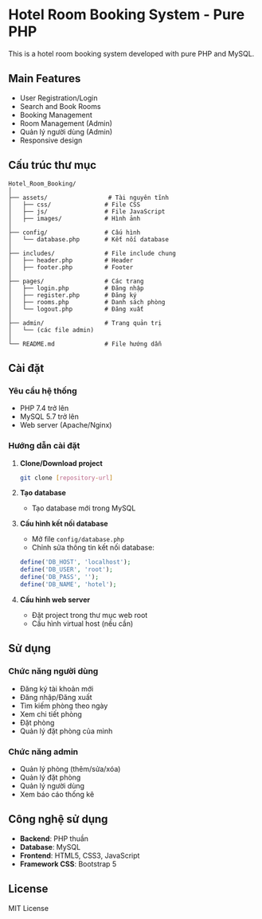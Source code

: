 # Hotel Room Booking System - Pure PHP

This is a hotel room booking system developed with pure PHP and MySQL.

## Main Features

- User Registration/Login
- Search and Book Rooms
- Booking Management
- Room Management (Admin)
- Quản lý người dùng (Admin)
- Responsive design

## Cấu trúc thư mục

```
Hotel_Room_Booking/
│
├── assets/                 # Tài nguyên tĩnh
│   ├── css/               # File CSS
│   ├── js/                # File JavaScript
│   ├── images/            # Hình ảnh
│
├── config/                # Cấu hình
│   └── database.php       # Kết nối database
│
├── includes/              # File include chung
│   ├── header.php         # Header
│   ├── footer.php         # Footer
│
├── pages/                 # Các trang
│   ├── login.php          # Đăng nhập
│   ├── register.php       # Đăng ký
│   ├── rooms.php          # Danh sách phòng
│   └── logout.php         # Đăng xuất
│
├── admin/                 # Trang quản trị
│   └── (các file admin)
│
└── README.md              # File hướng dẫn
```

## Cài đặt

### Yêu cầu hệ thống
- PHP 7.4 trở lên
- MySQL 5.7 trở lên
- Web server (Apache/Nginx)

### Hướng dẫn cài đặt

1. **Clone/Download project**
   ```bash
   git clone [repository-url]
   ```
2. **Tạo database**
   - Tạo database mới trong MySQL

3. **Cấu hình kết nối database**
   - Mở file `config/database.php`
   - Chỉnh sửa thông tin kết nối database:
   ```php
   define('DB_HOST', 'localhost');
   define('DB_USER', 'root');
   define('DB_PASS', '');
   define('DB_NAME', 'hotel');
   ```

4. **Cấu hình web server**
   - Đặt project trong thư mục web root
   - Cấu hình virtual host (nếu cần)

## Sử dụng


### Chức năng người dùng
- Đăng ký tài khoản mới
- Đăng nhập/Đăng xuất
- Tìm kiếm phòng theo ngày
- Xem chi tiết phòng
- Đặt phòng
- Quản lý đặt phòng của mình

### Chức năng admin
- Quản lý phòng (thêm/sửa/xóa)
- Quản lý đặt phòng
- Quản lý người dùng
- Xem báo cáo thống kê

## Công nghệ sử dụng

- **Backend**: PHP thuần
- **Database**: MySQL
- **Frontend**: HTML5, CSS3, JavaScript
- **Framework CSS**: Bootstrap 5



## License

MIT License
